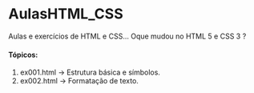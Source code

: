 # AulasHTML_CSS
Aulas e exercícios de HTML e CSS... Oque mudou no HTML 5 e CSS 3 ?

#### Tópicos:
1. ex001.html -> Estrutura básica e símbolos.
2. ex002.html -> Formatação de texto.